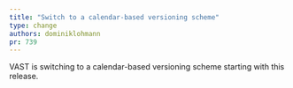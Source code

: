 ```yaml
---
title: "Switch to a calendar-based versioning scheme"
type: change
authors: dominiklohmann
pr: 739
---
```


VAST is switching to a calendar-based versioning scheme starting with this
release.
